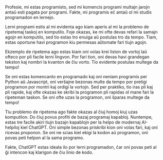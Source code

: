 Profesie, mi estas programisto, sed mi komencis programi multajn jarojn antaŭ esti pagata por programi. Fakte, mi programis eĉ antaŭ ol mi studis programadon en lernejo.

Lerni programi estis al mi evidenta ago kiam aperis al mi la problemo de ripetemaj taskoj en komputilo. Foje okazas, ke mi ofte devas refari la samajn agojn en komputilo, sed tio estas tro enuiga aŭ postulas tro da tempo. Tiam, estas oportune havi programon kiu permesas aŭtomate fari tiujn agojn.

Ekzemplo de ripetema ago estas kiam oni volas krei liston de vortoj laŭ ofteco por pli facile lerni lingvon. Por fari tion, oni devas havi grandegan tekston kaj nombri la kvanton de ĉiu vorto. Tio evidente postulas multege da tempo! 

Se oni estas komencanto en programado kaj oni neniam programis per Python aŭ Javascript, oni verŝajne bezonas multe da tempo por pretigi programon por montri kaj ordigi la vortojn. Sed per praktiko, tio iras pli kaj pli rapide, kaj ofte okazas ke skribi la programon pli rapidas ol mane fari la ripeteman taskon. Se oni ofte uzas la programon, oni ŝparas multege da tempo!

Tiu problemo de ripetema ago fakte okazas al ĉiuj homoj kiuj uzas komputilon. Do ĉiuj povus profiti de bazaj programaj kapabloj. Nuntempe, estas tre facile akiri tiujn bazajn kapablojn per la helpo de modernaj AI-helpiloj kiel ChatGPT. Oni simple bezonas priskribi kion oni volas fari, kaj oni ricevas proponon. Se oni ne scias kiel ekigi la kodon aŭ programon, oni povas peti helpon al la sama programo.

Fakte, ChatGPT estas ideala ilo por lerni programadon, ĉar oni povas peti al ĝi intencon kaj klarigon de ĉiu linio de kodo.